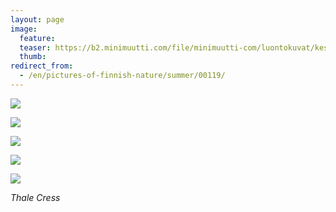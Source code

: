 ```yaml
---
layout: page
image:
  feature:
  teaser: https://b2.minimuutti.com/file/minimuutti-com/luontokuvat/kes%C3%A4/9/DS44948-245px.jpg
  thumb:
redirect_from:
  - /en/pictures-of-finnish-nature/summer/00119/
---
```


![](https://b2.minimuutti.com/file/minimuutti-com/luontokuvat/kes%C3%A4/9/DS44926-800px.jpg)

![](https://b2.minimuutti.com/file/minimuutti-com/luontokuvat/kes%C3%A4/9/DS44933-800px.jpg)

![](https://b2.minimuutti.com/file/minimuutti-com/luontokuvat/kes%C3%A4/9/DS44937-800px.jpg)

![](https://b2.minimuutti.com/file/minimuutti-com/luontokuvat/kes%C3%A4/9/DS44948-800px.jpg)

![](https://b2.minimuutti.com/file/minimuutti-com/luontokuvat/kes%C3%A4/9/DS44945-800px.jpg)

*Thale Cress*
